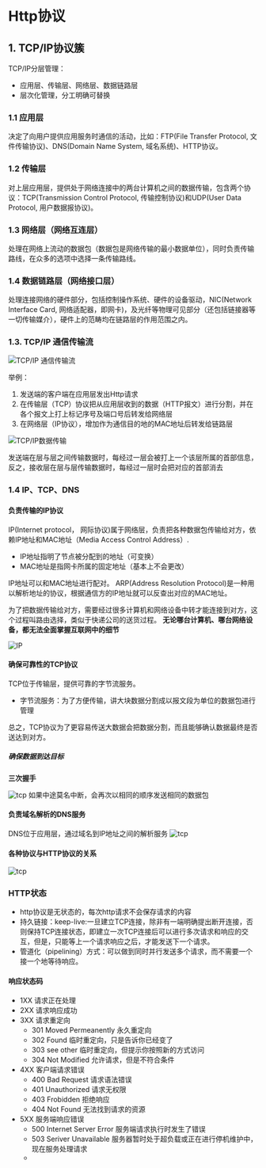 # Http协议

## 1. TCP/IP协议簇

TCP/IP分层管理：

* 应用层、传输层、网络层、数据链路层
* 层次化管理，分工明确可替换

### 1.1 应用层

决定了向用户提供应用服务时通信的活动，比如：FTP(File Transfer Protocol, 文件传输协议)、DNS(Domain Name System, 域名系统)、HTTP协议。

### 1.2 传输层

对上层应用层，提供处于网络连接中的两台计算机之间的数据传输，包含两个协议：TCP(Transmission Control Protocol, 传输控制协议)和UDP(User Data Protocol, 用户数据报协议)。
### 1.3 网络层（网络互连层）

处理在网络上流动的数据包（数据包是网络传输的最小数据单位），同时负责传输路线，在众多的选项中选择一条传输路线。

### 1.4 数据链路层（网络接口层）

处理连接网络的硬件部分，包括控制操作系统、硬件的设备驱动，NIC(Network Interface Card, 网络适配器，即网卡)，及光纤等物理可见部分（还包括链接器等一切传输媒介），硬件上的范畴均在链路层的作用范围之内。

### 1.3. TCP/IP 通信传输流


![TCP/IP 通信传输流](./img/tcp1.png)

举例：

1. 发送端的客户端在应用层发出Http请求
2. 在传输层（TCP）协议把从应用层收到的数据（HTTP报文）进行分割，并在各个报文上打上标记序号及端口号后转发给网络层
3. 在网络层（IP协议），增加作为通信目的地的MAC地址后转发给链路层

![TCP/IP数据传输](./img/tcp2.png)

发送端在层与层之间传输数据时，每经过一层会被打上一个该层所属的首部信息，反之，接收层在层与层传输数据时，每经过一层时会把对应的首部消去

### 1.4 IP、TCP、DNS

#### 负责传输的IP协议
IP(Internet protocol， 网际协议)属于网络层，负责把各种数据包传输给对方，依赖IP地址和MAC地址（Media Access Control Address）.

* IP地址指明了节点被分配到的地址（可变换）
* MAC地址是指网卡所属的固定地址（基本上不会更改）

IP地址可以和MAC地址进行配对。
ARP(Address Resolution Protocol)是一种用以解析地址的协议，根据通信方的IP地址就可以反查出对应的MAC地址。

为了把数据传输给对方，需要经过很多计算机和网络设备中转才能连接到对方，这个过程叫路由选择，类似于快递公司的送货过程。
**无论哪台计算机、哪台网络设备，都无法全面掌握互联网中的细节**

![IP](./img/ip.png)

#### 确保可靠性的TCP协议
TCP位于传输层，提供可靠的字节流服务。

* 字节流服务：为了方便传输，讲大块数据分割成以报文段为单位的数据包进行管理

总之，TCP协议为了更容易传送大数据会把数据分割，而且能够确认数据最终是否送达到对方。
##### 确保数据到达目标

 **三次握手**

![tcp](./img/tcp-三次握手.png)
如果中途莫名中断，会再次以相同的顺序发送相同的数据包

#### 负责域名解析的DNS服务
DNS位于应用层，通过域名到IP地址之间的解析服务
![tcp](./img/dns.png)

#### 各种协议与HTTP协议的关系
![tcp](./img/1.png)

### HTTP状态
* http协议是无状态的，每次http请求不会保存请求的内容
* 持久链接：keep-live:一旦建立TCP连接，除非有一端明确提出断开连接，否则保持TCP连接状态，即建立一次TCP连接后可以进行多次请求和响应的交互，但是，只能等上一个请求响应之后，才能发送下一个请求。
* 管道化（pipelining）方式：可以做到同时并行发送多个请求，而不需要一个接一个地等待响应。

#### 响应状态码

* 1XX  请求正在处理
* 2XX  请求响应成功
* 3XX  请求重定向
	* 301 Moved Permeanently 永久重定向
	* 302 Found 临时重定向，只是告诉你已经变了
	* 303 see other 临时重定向，但提示你按照新的方式访问
	* 304 Not Modified 允许请求，但是不符合条件
* 4XX  客户端请求错误
	* 400 Bad Request 请求语法错误
	* 401 Unauthorized 请求无权限
	* 403 Frobidden 拒绝响应
	* 404 Not Found  无法找到请求的资源
* 5XX  服务端响应错误
	* 500 Internet Server Error 服务端请求执行时发生了错误
	* 503 Seriver Unavailable	服务器暂时处于超负载或正在进行停机维护中，现在服务处理请求
	*
